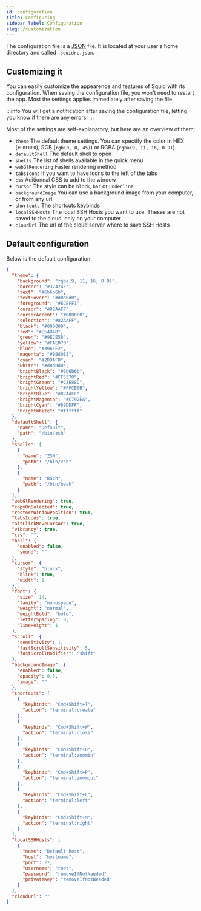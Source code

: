 ```yaml
---
id: configuration
title: Configuring
sidebar_label: Configuration
slug: /customization
---
```


The configuration file is a [JSON](https://en.wikipedia.org/wiki/JSON) file.
It is located at your user's home directory and called `.squidrc.json`.

## Customizing it
You can easily customize the appearence and features of Squid with its configuration.
When saving the configuration file, you won't need to restart the app.
Most the settings applies immediately after saving the file.

:::info
You will get a notification after saving the configuration file, letting you know if there are any errors.
:::

Most of the settings are self-explanatory, but here are an overview of them:
- `theme` The default theme settings. You can spectify the color in HEX (`#F0F0F0`), RGB (`rgb(0, 0, 45)`) or RGBA (`rgba(9, 11, 16, 0.9)`).
- `defaultShell` The default shell to open
- `shells` The list of shells available in the quick menu
- `webGlRendering` Faster rendering method
- `tabsIcons` If you want to have icons to the left of the tabs
- `css` Aditionnal CSS to add to the window
- `cursor` The style can be `block`, `bar` or `underline`
- `backgroundImage` You can use a background image from your computer, or from any url
- `shortcuts` The shortcuts keybinds
- `localSSHHosts` The local SSH Hosts you want to use. Theses are not saved to the cloud, only on your computer
- `cloudUrl` The url of the cloud server where to save SSH Hosts

## Default configuration
Below is the default configuration:
```json
{
  "theme": {
    "background": "rgba(9, 11, 16, 0.9)",
    "border": "#37474F",
    "text": "#6b6b6b",
    "textHover": "#d0d0d0",
    "foreground": "#ECEFF1",
    "cursor": "#82AAFF",
    "cursorAccent": "#000000",
    "selection": "#82AAFF",
    "black": "#000000",
    "red": "#E54B4B",
    "green": "#9ECE58",
    "yellow": "#FAED70",
    "blue": "#396FE2",
    "magenta": "#BB80B3",
    "cyan": "#2DDAFD",
    "white": "#d0d0d0",
    "brightBlack": "#6b6b6b",
    "brightRed": "#FF5370",
    "brightGreen": "#C3E88D",
    "brightYellow": "#FFCB6B",
    "brightBlue": "#82AAFF",
    "brightMagenta": "#C792EA",
    "brightCyan": "#89DDFF",
    "brightWhite": "#ffffff"
  },
  "defaultShell": {
    "name": "Default",
    "path": "/bin/zsh"
  },
  "shells": [
    {
      "name": "ZSH",
      "path": "/bin/zsh"
    },
    {
      "name": "Bash",
      "path": "/bin/bash"
    }
  ],
  "webGlRendering": true,
  "copyOnSelected": true,
  "restoreWindowPosition": true,
  "tabsIcons": true,
  "altClickMoveCursor": true,
  "vibrancy": true,
  "css": "",
  "bell": {
    "enabled": false,
    "sound": ""
  },
  "cursor": {
    "style": "block",
    "blink": true,
    "width": 1
  },
  "font": {
    "size": 14,
    "family": "monospace",
    "weight": "normal",
    "weightBold": "bold",
    "letterSpacing": 0,
    "lineHeight": 1
  },
  "scroll": {
    "sensitivity": 1,
    "fastScrollSensitivity": 5,
    "fastScrollModifier": "shift"
  },
  "backgroundImage": {
    "enabled": false,
    "opacity": 0.5,
    "image": ""
  },
  "shortcuts": [
    {
      "keybinds": "Cmd+Shift+T",
      "action": "terminal:create"
    },
    {
      "keybinds": "Cmd+Shift+W",
      "action": "terminal:close"
    },
    {
      "keybinds": "Cmd+Shift+O",
      "action": "terminal:zoomin"
    },
    {
      "keybinds": "Cmd+Shift+P",
      "action": "terminal:zoomout"
    },
    {
      "keybinds": "Cmd+Shift+L",
      "action": "terminal:left"
    },
    {
      "keybinds": "Cmd+Shift+M",
      "action": "terminal:right"
    }
  ],
  "localSSHHosts": [
    {
      "name": "Default host",
      "host": "hostname",
      "port": 22,
      "username": "root",
      "password": "removeIfNotNeeded",
      "privateKey": "removeIfNotNeeded"
    }
  ],
  "cloudUrl": ""
}
```

